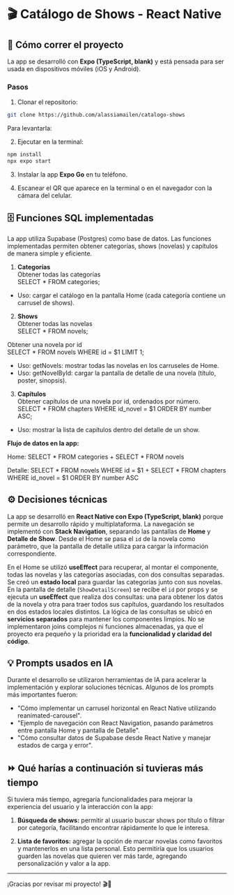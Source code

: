 # 🎬 Catálogo de Shows - React Native

## 🚀 Cómo correr el proyecto

La app se desarrolló con **Expo (TypeScript, blank)** y está pensada para ser usada en dispositivos móviles (iOS y Android). 

### Pasos
1. Clonar el repositorio:  
```bash
git clone https://github.com/alassiamailen/catalogo-shows
````
Para levantarla:

2. Ejecutar en la terminal:
```bash
npm install
npx expo start
````
3. Instalar la app **Expo Go** en tu teléfono.  

4. Escanear el QR que aparece en la terminal o en el navegador con la cámara del celular.

## 🗄️ Funciones SQL implementadas

La app utiliza Supabase (Postgres) como base de datos.
Las funciones implementadas permiten obtener categorías, shows (novelas) y capítulos de manera simple y eficiente.

1. **Categorías**  
 Obtener todas las categorías  
SELECT * FROM categories;
- Uso: cargar el catálogo en la pantalla Home (cada categoría contiene un carrusel de shows).
2. **Shows**  
Obtener todas las novelas  
SELECT * FROM novels;

Obtener una novela por id  
SELECT * FROM novels
WHERE id = $1
LIMIT 1;  
- Uso:
getNovels: mostrar todas las novelas en los carruseles de Home.
- Uso:
    getNovelById: cargar la pantalla de detalle de una novela (título, poster, sinopsis).  

3. **Capítulos**  
Obtener capítulos de una novela por id, ordenados por número.  
SELECT *
FROM chapters
WHERE id_novel = $1
ORDER BY number ASC;  
- Uso: mostrar la lista de capítulos dentro del detalle de un show.        

**Flujo de datos en la app:**

Home: SELECT * FROM categories + SELECT * FROM novels

Detalle: SELECT * FROM novels WHERE id = $1 + SELECT * FROM chapters WHERE id_novel = $1 ORDER BY number ASC


## ⚙️ Decisiones técnicas

La app se desarrolló en **React Native con Expo (TypeScript, blank)** porque permite un desarrollo rápido y multiplataforma. La navegación se implementó con **Stack Navigation**, separando las pantallas de **Home** y **Detalle de Show**. Desde el Home se pasa el `id` de la novela como parámetro, que la pantalla de detalle utiliza para cargar la información correspondiente.

En el Home se utilizó **useEffect** para recuperar, al montar el componente, todas las novelas y las categorías asociadas, con dos consultas separadas. Se creó un **estado local** para guardar las categorías junto con sus novelas. En la pantalla de detalle (`ShowDetailScreen`) se recibe el `id` por props y se ejecuta un **useEffect** que realiza dos consultas: una para obtener los datos de la novela y otra para traer todos sus capítulos, guardando los resultados en dos estados locales distintos. La lógica de las consultas se ubicó en **servicios separados** para mantener los componentes limpios. No se implementaron joins complejos ni funciones almacenadas, ya que el proyecto era pequeño y la prioridad era la **funcionalidad y claridad del código**.

## 💡 Prompts usados en IA

Durante el desarrollo se utilizaron herramientas de IA para acelerar la implementación y explorar soluciones técnicas. Algunos de los prompts más importantes fueron:

- "Cómo implementar un carrusel horizontal en React Native utilizando reanimated-carousel".
- "Ejemplo de navegación con React Navigation, pasando parámetros entre pantalla Home y pantalla de Detalle".
- "Cómo consultar datos de Supabase desde React Native y manejar estados de carga y error".


## ⏩ Qué harías a continuación si tuvieras más tiempo

Si tuviera más tiempo, agregaría funcionalidades para mejorar la experiencia del usuario y la interacción con la app:

1. **Búsqueda de shows:** permitir al usuario buscar shows por título o filtrar por categoría, facilitando encontrar rápidamente lo que le interesa.

2. **Lista de favoritos:** agregar la opción de marcar novelas como favoritos y mantenerlos en una lista personal. Esto permitiría que los usuarios guarden las novelas que quieren ver más tarde, agregando personalización y valor a la app.  

---

¡Gracias por revisar mi proyecto! 🎬🍿
